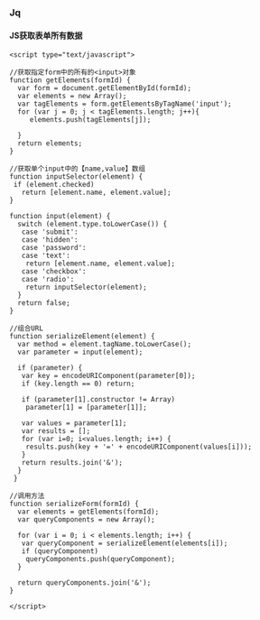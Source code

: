 ### Jq ###

#### JS获取表单所有数据 ####
	
	<script type="text/javascript"> 
	  
	//获取指定form中的所有的<input>对象  
	function getElements(formId) {  
	  var form = document.getElementById(formId);  
	  var elements = new Array();  
	  var tagElements = form.getElementsByTagName('input');  
	  for (var j = 0; j < tagElements.length; j++){ 
	     elements.push(tagElements[j]); 
	  
	  } 
	  return elements;  
	}  
	  
	//获取单个input中的【name,value】数组 
	function inputSelector(element) {  
	 if (element.checked)  
	   return [element.name, element.value];  
	}  
	    
	function input(element) {  
	  switch (element.type.toLowerCase()) {  
	   case 'submit':  
	   case 'hidden':  
	   case 'password':  
	   case 'text':  
	    return [element.name, element.value];  
	   case 'checkbox':  
	   case 'radio':  
	    return inputSelector(element);  
	  }  
	  return false;  
	}  
	  
	//组合URL 
	function serializeElement(element) {  
	  var method = element.tagName.toLowerCase();  
	  var parameter = input(element);  
	   
	  if (parameter) {  
	   var key = encodeURIComponent(parameter[0]);  
	   if (key.length == 0) return;  
	   
	   if (parameter[1].constructor != Array)  
	    parameter[1] = [parameter[1]];  
	      
	   var values = parameter[1];  
	   var results = [];  
	   for (var i=0; i<values.length; i++) {  
	    results.push(key + '=' + encodeURIComponent(values[i]));  
	   }  
	   return results.join('&');  
	  }  
	 }  
	  
	//调用方法   
	function serializeForm(formId) {  
	  var elements = getElements(formId);  
	  var queryComponents = new Array();  
	   
	  for (var i = 0; i < elements.length; i++) {  
	   var queryComponent = serializeElement(elements[i]);  
	   if (queryComponent)  
	    queryComponents.push(queryComponent);  
	  }  
	   
	  return queryComponents.join('&'); 
	}  
	  
	</script>